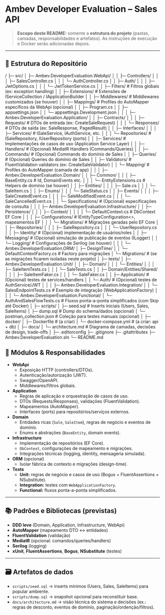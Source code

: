 # Ambev Developer Evaluation – Sales API
> **Escopo deste README:** somente a **estrutura do projeto** (pastas, camadas, responsabilidades e artefatos). As instruções de execução e Docker serão adicionadas depois.

---

## 🌳 Estrutura do Repositório

/
├─ src/
│ ├─ Ambev.DeveloperEvaluation.WebApi/
│ │ ├─ Controllers/
│ │ │ ├─ SalesController.cs
│ │ │ └─ AuthController.cs
│ │ ├─ Auth/
│ │ │ ├─ JwtOptions.cs
│ │ │ └─ JwtTokenService.cs
│ │ ├─ Filters/ # Filtros globais (ex: exception handling)
│ │ ├─ Extensions/ # Extensões de IServiceCollection / IApplicationBuilder
│ │ ├─ Middlewares/ # Middlewares customizados (se houver)
│ │ ├─ Mappings/ # Profiles do AutoMapper específicos da WebApi (opcional)
│ │ ├─ Program.cs
│ │ ├─ appsettings.json
│ │ └─ appsettings.Development.json
│ │
│ ├─ Ambev.DeveloperEvaluation.Application/
│ │ ├─ Contracts/
│ │ │ ├─ Requests/ # DTOs de entrada (ex: CreateSaleRequest)
│ │ │ └─ Responses/ # DTOs de saída (ex: SaleResponse, PagedResult)
│ │ ├─ Interfaces/
│ │ │ ├─ Services/ # ISaleService, IAuthService, etc.
│ │ │ └─ Repositories/ # ISaleRepository, IUserRepository (ports)
│ │ ├─ Services/ # Implementações de casos de uso (Application Service Layer)
│ │ ├─ Handlers/ # (Opcional) MediatR Handlers (Commands/Queries)
│ │ ├─ Commands/ # (Opcional) Commands do domínio de Sales
│ │ ├─ Queries/ # (Opcional) Queries do domínio de Sales
│ │ ├─ Validators/ # FluentValidation validators (ex: CreateSaleValidator)
│ │ └─ Mapping/ # Profiles do AutoMapper (camada de app)
│ │
│ ├─ Ambev.DeveloperEvaluation.Domain/
│ │ ├─ Common/
│ │ │ ├─ BaseEntity.cs # Id, DomainEvents etc.
│ │ │ └─ EntityExtensions.cs # Helpers de domínio (se houver)
│ │ ├─ Entities/
│ │ │ ├─ Sale.cs
│ │ │ └─ SaleItem.cs
│ │ ├─ Enums/
│ │ │ └─ SaleStatus.cs
│ │ ├─ Events/
│ │ │ ├─ SaleCreatedEvent.cs
│ │ │ ├─ SaleModifiedEvent.cs
│ │ │ └─ SaleCancelledEvent.cs
│ │ └─ Specifications/ # (Opcional) especificações de consulta
│ │
│ ├─ Ambev.DeveloperEvaluation.Infrastructure/
│ │ ├─ Persistence/
│ │ │ ├─ Context/
│ │ │ │ └─ DefaultContext.cs # DbContext EF Core
│ │ │ ├─ Configurations/ # IEntityTypeConfiguration<>, mapeamentos EF
│ │ │ └─ Migrations/ # Migrações geradas pelo EF Core
│ │ ├─ Repositories/
│ │ │ ├─ SaleRepository.cs
│ │ │ └─ UserRepository.cs
│ │ ├─ Identity/ # (Opcional) implementação de usuários/roles
│ │ ├─ Messaging/ # (Opcional) simulação de publicação de eventos (ILogger)
│ │ └─ Logging/ # Configurações de Serilog (se houver)
│ │
│ └─ Ambev.DeveloperEvaluation.ORM/
│ ├─ DesignTime/
│ │ └─ DefaultContextFactory.cs # Factory para migrações
│ └─ Migrations/ # (se as migrações ficarem isoladas neste projeto)
│
├─ tests/
│ ├─ Ambev.DeveloperEvaluation.Unit/
│ │ ├─ Domain/
│ │ │ └─ Entities/
│ │ │ ├─ SaleItemTests.cs
│ │ │ └─ SaleTests.cs
│ │ ├─ Domain/Entities/Shared/
│ │ │ ├─ SaleItemFaker.cs
│ │ │ └─ SaleFaker.cs
│ │ ├─ Application/ # (Opcional) testes de services/handlers
│ │ └─ Auth/ # (Opcional) testes de AuthService/JWT
│ │
│ ├─ Ambev.DeveloperEvaluation.Integration/
│ │ └─ SalesEndpointTests.cs # Exemplo de integração (WebApplicationFactory)
│ │
│ └─ Ambev.DeveloperEvaluation.Functional/
│ └─ AuthAndSalesFlowTests.cs # Fluxos ponta-a-ponta simplificados (com Skip até Docker)
│
├─ scripts/
│ ├─ seed.sql # Inserts iniciais (Users, Sales, SaleItems)
│ ├─ dump.sql # Dump do schema/dados (opcional)
│ └─ postman_collection.json # Coleção para testes manuais (opcional)
│
├─ docker/
│ ├─ Dockerfile # (a criar)
│ └─ docker-compose.yml # (a criar: api + db)
│
├─ docs/
│ └─ architecture.md # Diagrama de camadas, decisões de design, trade-offs
│
├─ .editorconfig
├─ .gitignore
├─ .gitattributes
├─ Ambev.DeveloperEvaluation.sln
└─ README.md

## 🧩 Módulos & Responsabilidades

- **WebApi**
  - Exposição HTTP (controllers/DTOs).
  - Autenticação/autorização (JWT).
  - Swagger/OpenAPI.
  - Middlewares/filtros globais.
- **Application**
  - Regras de aplicação e orquestração de casos de uso.
  - DTOs (Requests/Responses), validações (FluentValidation).
  - Mapeamentos (AutoMapper).
  - Interfaces (ports) para repositórios/serviços externos.
- **Domain**
  - Entidades ricas (`Sale`, `SaleItem`), regras de negócio e eventos de domínio.
  - Enums e abstrações (`BaseEntity`, domain events).
- **Infrastructure**
  - Implementação de repositórios (EF Core).
  - `DbContext`, configurações de mapeamento e migrações.
  - Integrações técnicas (logging, identity, mensageria simulada).
- **ORM** (opcional)
  - Isolar fábrica de contexto e migrações (design-time).
- **Tests**
  - **Unit:** regras de negócio e casos de uso (Bogus + FluentAssertions + NSubstitute).
  - **Integration:** testes com `WebApplicationFactory`.
  - **Functional:** fluxos ponta-a-ponta simplificados.

---

## 📚 Padrões e Bibliotecas (previstas)
- **DDD leve** (Domain, Application, Infrastructure, WebApi)
- **AutoMapper** (mapeamento DTO ↔ entidades)
- **FluentValidation** (validação)
- **MediatR** (opcional: comandos/queries/handlers)
- **Serilog** (logging)
- **xUnit**, **FluentAssertions**, **Bogus**, **NSubstitute** (testes)

---

## 🗃️ Artefatos de dados
- `scripts/seed.sql` → inserts mínimos (Users, Sales, SaleItems) para popular ambiente.
- `scripts/dump.sql` → snapshot opcional para reconstituir base.
- `docs/architecture.md` → visão técnica do sistema e decisões (ex.: regras de desconto, eventos de domínio, paginação/ordenção/filtros).
